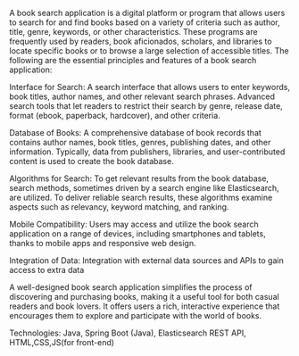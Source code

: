 A book search application is a digital platform or program that allows users to search for and find books based on a variety of criteria such as author, title, genre, keywords, or other characteristics. These programs are frequently used by readers, book aficionados, scholars, and libraries to locate specific books or to browse a large selection of accessible titles. The following are the essential principles and features of a book search application:

Interface for Search:
A search interface that allows users to enter keywords, book titles, author names, and other relevant search phrases.
Advanced search tools that let readers to restrict their search by genre, release date, format (ebook, paperback, hardcover), and other criteria.

Database of Books:
A comprehensive database of book records that contains author names, book titles, genres, publishing dates, and other information.
Typically, data from publishers, libraries, and user-contributed content is used to create the book database.

Algorithms for Search:
To get relevant results from the book database, search methods, sometimes driven by a search engine like Elasticsearch, are utilized. To deliver reliable search results, these algorithms examine aspects such as relevancy, keyword matching, and ranking.

Mobile Compatibility:
Users may access and utilize the book search application on a range of devices, including smartphones and tablets, thanks to mobile apps and responsive web design.

Integration of Data:
Integration with external data sources and APIs to gain access to extra data

A well-designed book search application simplifies the process of discovering and purchasing books, making it a useful tool for both casual readers and book lovers. It offers users a rich, interactive experience that encourages them to explore and participate with the world of books.

Technologies: Java, Spring Boot (Java), Elasticsearch REST API, HTML,CSS,JS(for front-end)
